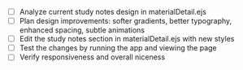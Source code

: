 - [ ] Analyze current study notes design in materialDetail.ejs
- [ ] Plan design improvements: softer gradients, better typography, enhanced spacing, subtle animations
- [ ] Edit the study notes section in materialDetail.ejs with new styles
- [ ] Test the changes by running the app and viewing the page
- [ ] Verify responsiveness and overall niceness
